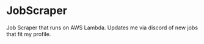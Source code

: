 # JobScraper
Job Scraper that runs on AWS Lambda. Updates me via discord of new jobs that fit my profile.
